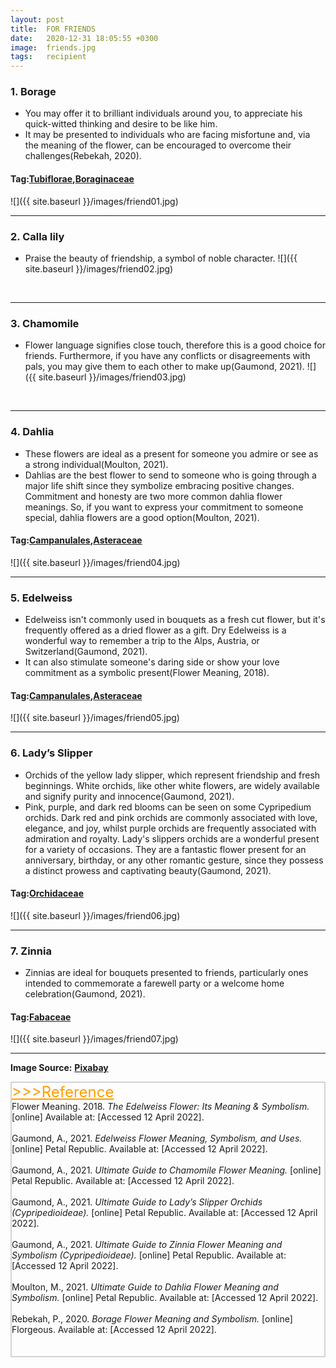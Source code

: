 ```yaml
---
layout: post
title:  FOR FRIENDS
date:   2020-12-31 18:05:55 +0300
image:  friends.jpg
tags:   recipient
---
```

### 1. Borage
* You may offer it to brilliant individuals around you, to appreciate his quick-witted thinking and desire to be like him.
* It may be presented to individuals who are facing misfortune and, via the meaning of the flower, can be encouraged to overcome their challenges(Rebekah, 2020).

#### Tag:[Tubiflorae](/tubiflorae),[Boraginaceae](/boraginaceae)

![]({{ site.baseurl }}/images/friend01.jpg)
<br>

***

### 2. Calla lily
* Praise the beauty of friendship, a symbol of noble character.
![]({{ site.baseurl }}/images/friend02.jpg)
<br>

***

### 3. Chamomile
* Flower language signifies close touch, therefore this is a good choice for friends. Furthermore, if you have any conflicts or disagreements with pals, you may give them to each other to make up(Gaumond, 2021).
![]({{ site.baseurl }}/images/friend03.jpg)
<br>

***

### 4. Dahlia
* These flowers are ideal as a present for someone you admire or see as a strong individual(Moulton, 2021).
* Dahlias are the best flower to send to someone who is going through a major life shift since they symbolize embracing positive changes. Commitment and honesty are two more common dahlia flower meanings. So, if you want to express your commitment to someone special, dahlia flowers are a good option(Moulton, 2021). 

#### Tag:[Campanulales](/campanulales),[Asteraceae](/asteraceae)
![]({{ site.baseurl }}/images/friend04.jpg)
<br>

***

### 5. Edelweiss
* Edelweiss isn't commonly used in bouquets as a fresh cut flower, but it's frequently offered as a dried flower as a gift. Dry Edelweiss is a wonderful way to remember a trip to the Alps, Austria, or Switzerland(Gaumond, 2021). 
* It can also stimulate someone's daring side or show your love commitment as a symbolic present(Flower Meaning, 2018). 

#### Tag:[Campanulales](/campanulales),[Asteraceae](/asteraceae)
![]({{ site.baseurl }}/images/friend05.jpg)
<br>

***

### 6. Lady’s Slipper
* Orchids of the yellow lady slipper, which represent friendship and fresh beginnings. White orchids, like other white flowers, are widely available and signify purity and innocence(Gaumond, 2021).
* Pink, purple, and dark red blooms can be seen on some Cypripedium orchids. Dark red and pink orchids are commonly associated with love, elegance, and joy, whilst purple orchids are frequently associated with admiration and royalty. Lady's slippers orchids are a wonderful present for a variety of occasions. They are a fantastic flower present for an anniversary, birthday, or any other romantic gesture, since they possess a distinct prowess and captivating beauty(Gaumond, 2021).

#### Tag:[Orchidaceae](/orchidaceae)
![]({{ site.baseurl }}/images/friend06.jpg)
<br>

***

### 7. Zinnia
* Zinnias are ideal for bouquets presented to friends, particularly ones intended to commemorate a farewell party or a welcome home celebration(Gaumond, 2021).

#### Tag:[Fabaceae](/fabaceae)
![]({{ site.baseurl }}/images/friend07.jpg)
<br>

***

__Image Source:__ <a href="https://pixabay.com/">__Pixabay__</a>

<html lang="en">
 
<head>
    <meta charset="UTF-8">
    <title>Title</title>
</head>
 
<body>
    <div style="border: 2px solid lightgray;">
    <a href="javascript:;" id="btn" style="font-size: 24px; font-style: bold; color:rgb(255, 157, 0);">
        >>>Reference</a>
    <span id="content">
        <br>
        Flower Meaning. 2018. <i>The Edelweiss Flower: Its Meaning & Symbolism.</i> [online] Available at: <https://www.flowermeaning.com/edelweiss-flower-meaning/> [Accessed 12 April 2022].<br><br>
        Gaumond, A., 2021. <i>Edelweiss Flower Meaning, Symbolism, and Uses.</i> [online] Petal Republic. Available at: <https://www.petalrepublic.com/edelweiss-flower/> [Accessed 12 April 2022].<br><br>
        Gaumond, A., 2021. <i>Ultimate Guide to Chamomile Flower Meaning.</i>  [online] Petal Republic. Available at: <https://www.petalrepublic.com/chamomile-flower-meaning/> [Accessed 12 April 2022].<br><br>
        Gaumond, A., 2021. <i>Ultimate Guide to Lady’s Slipper Orchids (Cypripedioideae).</i>  [online] Petal Republic. Available at: <https://www.petalrepublic.com/ladys-slipper-orchids/> [Accessed 12 April 2022].<br><br>
        Gaumond, A., 2021. <i>Ultimate Guide to Zinnia Flower Meaning and Symbolism (Cypripedioideae).</i>  [online] Petal Republic. Available at: <https://www.petalrepublic.com/zinnia-flower/> [Accessed 12 April 2022].<br><br>
        Moulton, M., 2021. <i>Ultimate Guide to Dahlia Flower Meaning and Symbolism.</i>  [online] Petal Republic. Available at: <https://www.petalrepublic.com/dahlia-flowers/> [Accessed 12 April 2022].<br><br>
        Rebekah, P., 2020. <i>Borage Flower Meaning and Symbolism.</i>  [online] Florgeous. Available at: <https://florgeous.com/borage-flower-meaning/> [Accessed 12 April 2022].<br><br>
        <br>
    </span>
    </div>
    <script type="text/javascript">
        //获取button按钮
        var btn = document.getElementById('btn');
        //获取p
        var content = document.getElementById('content');
        //获取p中的内容
        var str = content.innerHTML;
        //定义一个变量，表示当前的状态（收缩、展开）
        var onOff = true; // true表示展开
        btn.onclick = function() {
            if (onOff) {
                content.innerHTML = str.substr(0, 0);
            } else {
                //说明当前状态是收缩的，需要展开
                content.innerHTML = str
            }
            onOff = !onOff; //每点击一次，改变一次展开、收缩状态
            return false; //阻止a标签的默认事件
        }
    </script>

</body>
 
</html>